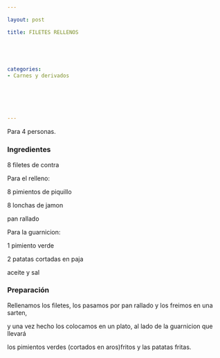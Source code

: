 ```yaml
---

layout: post

title: FILETES RELLENOS





categories:
- Carnes y derivados






---
```


Para 4 personas.

<h3>Ingredientes</h3>

8 filetes de contra

Para el relleno:

8 pimientos de piquillo

8 lonchas de jamon

pan rallado

Para la guarnicion:

1 pimiento verde

2 patatas cortadas en paja

aceite y sal

<h3>Preparación</h3>

Rellenamos los filetes, los pasamos por pan rallado y los freimos en una sarten,

y una vez hecho los colocamos en un plato, al lado de la guarnicion que llevará

los pimientos verdes (cortados en aros)fritos y las patatas fritas.